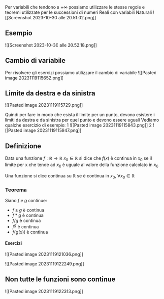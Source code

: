 Per variabili che tendono a $+\infty$ possiamo utilizzare le stesse regole e teoremi utilizzate per le successioni di numeri Reali con variabili Naturali
![[Screenshot 2023-10-30 alle 20.51.02.png]]

## Esempio
![[Screenshot 2023-10-30 alle 20.52.18.png]]


## Cambio di variabile
Per risolvere gli esercizi possiamo utilizzare il cambio di variabile
![[Pasted image 20231119115652.png]]
## Limite da destra e da sinistra
![[Pasted image 20231119115729.png]]

Quindi per fare in modo che esista il limite per un punto, devono esistere i limiti da destra e da sinistra per quel punto e devono essere uguali
Vediamo qualche esercizio di esempio:
1 
![[Pasted image 20231119115843.png]]
2
![[Pasted image 20231119115947.png]]

## Definizione
Data una funzione $f:\mathbb{R} \rightarrow \mathbb{R} \ x_0 \in \mathbb{R}$ si dice che $f(x)$ è continua in $x_0$ se il limite per x che tende ad $x_0$ è uguale al valore della funzione calcolato in $x_0$

Una funzione si dice continua su $\mathbb{R}$ se è continua in $x_0$, $\forall x_0 \in \mathbb{R}$

### Teorema
Siano $f \ e \ g$ continue:
- $f \pm g$ è continua 
- $f * g$ è continua 
- $f / g$ è continua 
- $f^g$ è continua 
- $f(g(x))$ è continua 

#### Esercizi
![[Pasted image 20231119121036.png]]



![[Pasted image 20231119122249.png]]

## Non tutte le funzioni sono continue
![[Pasted image 20231119122313.png]]